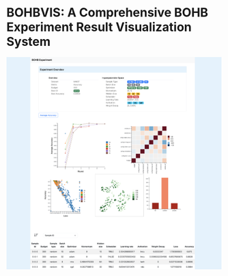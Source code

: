 # BOHBVIS: A Comprehensive BOHB Experiment Result Visualization System

![The Interface of BOHBVIS](./overview.png)
